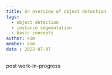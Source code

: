 ```yaml
---
title: An overview of object detection
tags:
  - object detection
  - instance segmentation
  - basic concepts
author: kim
member: kim
data : 2022-07-07
---
```


post work-in-progress
